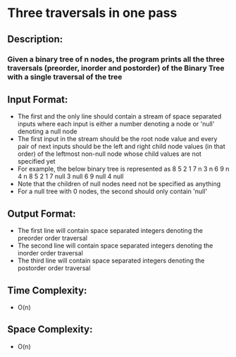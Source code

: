 # Three traversals in one pass
## Description:
### Given a binary tree of n nodes, the program prints all the three traversals (preorder, inorder and postorder) of the Binary Tree with a single traversal of the tree
## Input Format:
* The first and the only line should contain a stream of space separated inputs where each input is either a number denoting a node or 'null' denoting a null node
* The first input in the stream should be the root node value and every pair of next inputs should be the left and right child node values (in that order) of the leftmost non-null node whose child values are not specified yet
* For example, the below binary tree is represented as
                                                      8
                                              5               2
                                          1       7       n       3
                                        n   6   9   n           4   n
8 5 2 1 7 null 3 null 6 9 null 4 null
* Note that the children of null nodes need not be specified as anything
* For a null tree with 0 nodes, the second should only contain 'null'
## Output Format:
* The first line will contain space separated integers denoting the preorder order traversal
* The second line will contain space separated integers denoting the inorder order traversal
* The third line will contain space separated integers denoting the postorder order traversal
## Time Complexity: 
* O(n)
## Space Complexity: 
* O(n)